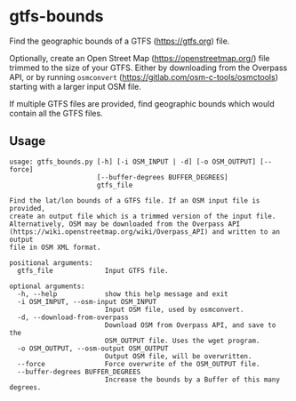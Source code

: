 # gtfs-bounds

Find the geographic bounds of a GTFS (https://gtfs.org) file.

Optionally, create an Open Street Map (https://openstreetmap.org/) file trimmed
to the size of your GTFS.  Either by downloading from the Overpass API, or
by running `osmconvert` (https://gitlab.com/osm-c-tools/osmctools) starting with a larger
input OSM file.

If multiple GTFS files are provided, find geographic bounds which would contain
all the GTFS files.

## Usage

```
usage: gtfs_bounds.py [-h] [-i OSM_INPUT | -d] [-o OSM_OUTPUT] [--force]
                      [--buffer-degrees BUFFER_DEGREES]
                      gtfs_file

Find the lat/lon bounds of a GTFS file. If an OSM input file is provided,
create an output file which is a trimmed version of the input file.
Alternatively, OSM may be downloaded from the Overpass API
(https://wiki.openstreetmap.org/wiki/Overpass_API) and written to an output
file in OSM XML format.

positional arguments:
  gtfs_file             Input GTFS file.

optional arguments:
  -h, --help            show this help message and exit
  -i OSM_INPUT, --osm-input OSM_INPUT
                        Input OSM file, used by osmconvert.
  -d, --download-from-overpass
                        Download OSM from Overpass API, and save to the
                        OSM_OUTPUT file. Uses the wget program.
  -o OSM_OUTPUT, --osm-output OSM_OUTPUT
                        Output OSM file, will be overwritten.
  --force               Force overwrite of the OSM_OUTPUT file.
  --buffer-degrees BUFFER_DEGREES
                        Increase the bounds by a Buffer of this many degrees.
```
